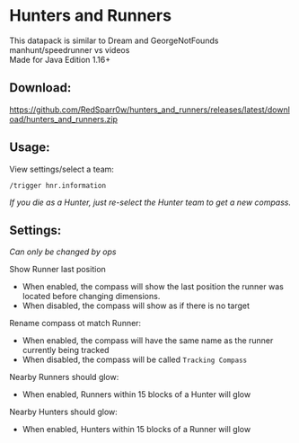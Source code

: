 # Hunters and Runners

This datapack is similar to Dream and GeorgeNotFounds manhunt/speedrunner vs videos<br/>
Made for Java Edition 1.16+

## Download:
https://github.com/RedSparr0w/hunters_and_runners/releases/latest/download/hunters_and_runners.zip

## Usage:

View settings/select a team:
```
/trigger hnr.information
```

_If you die as a Hunter, just re-select the Hunter team to get a new compass._

## Settings:
_Can only be changed by ops_

Show Runner last position
- When enabled, the compass will show the last position the runner was located before changing dimensions.
- When disabled, the compass will show as if there is no target

Rename compass ot match Runner:
- When enabled, the compass will have the same name as the runner currently being tracked
- When disabled, the compass will be called `Tracking Compass`

Nearby Runners should glow:
- When enabled, Runners within 15 blocks of a Hunter will glow

Nearby Hunters should glow:
- When enabled, Hunters within 15 blocks of a Runner will glow
